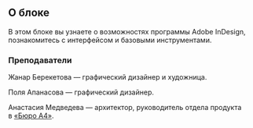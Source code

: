 ## О блоке

В этом блоке вы узнаете о возможностях программы Adobe InDesign, познакомитесь с интерфейсом и базовыми инструментами.

### Преподаватели

Жанар Берекетова — графический дизайнер и художница.

Поля Апанасова — графический дизайнер.

Анастасия Медведева — архитектор, руководитель отдела продукта в [«Бюро А4»](https://a4arch.ru).